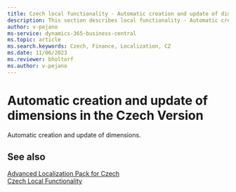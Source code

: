 ```yaml
---
title: Czech local functionality - Automatic creation and update of dimensions
description: This section describes local functionality - Automatic creation and update of dimensions in the Czech version of Business Central.
author: v-pejano
ms-service: dynamics-365-business-central
ms.topic: article
ms.search.keywords: Czech, Finance, Localization, CZ
ms.date: 11/06/2023
ms.reviewer: bholtorf
ms.author: v-pejano
---
```


# Automatic creation and update of dimensions in the Czech Version

Automatic creation and update of dimensions.

## See also

[Advanced Localization Pack for Czech](ui-extensions-advanced-localization-pack-cz.md)  
[Czech Local Functionality](czech-local-functionality.md)  
